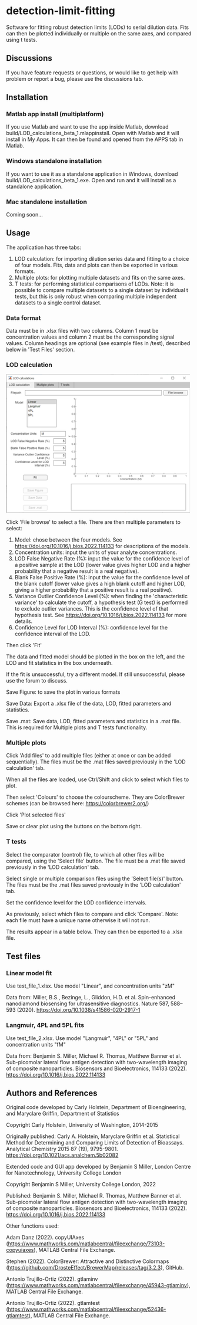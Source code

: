 # detection-limit-fitting
Software for fitting robust detection limits (LODs) to serial dilution data. Fits can then be plotted individually or multiple on the same axes, and compared using t tests.

## Discussions

If you have feature requests or questions, or would like to get help with problem or report a bug, please use the discussions tab.

## Installation
### Matlab app install (multiplatform)
If you use Matlab and want to use the app inside Matlab, download build/LOD_calculations_beta_1.mlappinstall. Open with Matlab and it will install in My Apps. It can then be found and opened from the APPS tab in Matlab.

### Windows standalone installation
If you want to use it as a standalone application in Windows, download build/LOD_calculations_beta_1.exe. Open and run and it will install as a standalone application.

### Mac standalone installation
Coming soon...

## Usage
The application has three tabs:

1. LOD calculation: for importing dilution series data and fitting to a choice of four models. Fits, data and plots can then be exported in various formats.
2. Multiple plots: for plotting multiple datasets and fits on the same axes.
3. T tests: for performing statistical comparisons of LODs. Note: it is possible to compare multiple datasets to a single dataset by individual t tests, but this is only robust when comparing multiple independent datasets to a single control dataset.

### Data format
Data must be in .xlsx files with two columns. Column 1 must be concentration values and column 2 must be the corresponding signal values. Column headings are optional (see example files in /test), described below in 'Test Files' section.

### LOD calculation
<img src="screenshots/LOD_calcs.png" width="500">

Click 'File browse' to select a file. There are then multiple parameters to select:
1. Model: chose between the four models. See https://doi.org/10.1016/j.bios.2022.114133 for descriptions of the models.
2. Concentration units: input the units of your analyte concentrations.
3. LOD False Negative Rate (%): input the value for the confidence level of a positive sample at the LOD (lower value gives higher LOD and a higher probability that a negative result is a real negative).
4. Blank False Positive Rate (%): input the value for the confidence level of the blank cutoff (lower value gives a high blank cutoff and higher LOD, giving a higher probability that a positive result is a real positive).
5. Variance Outlier Confidence Level (%): when finding the 'characteristic variance' to calculate the cutoff, a hypothesis test (G test) is performed to exclude outlier variances. This is the confidence level of that hypothesis test. See https://doi.org/10.1016/j.bios.2022.114133 for more details.
6. Confidence Level for LOD Interval (%): confidence level for the confidence interval of the LOD.

Then click 'Fit'

The data and fitted model should be plotted in the box on the left, and the LOD and fit statistics in the box underneath.

If the fit is unsuccessful, try a different model. If still unsuccessful, please use the forum to discuss.

Save Figure: to save the plot in various formats

Save Data: Export a .xlsx file of the data, LOD, fitted parameters and statistics.

Save .mat: Save data, LOD, fitted parameters and statistics in a .mat file. This is required for Multiple plots and T tests functionality.

### Multiple plots
Click 'Add files' to add multiple files (either at once or can be added sequentially). The files must be the .mat files saved previously in the 'LOD calculation' tab.

When all the files are loaded, use Ctrl/Shift and click to select which files to plot.

Then select 'Colours' to choose the colourscheme. They are ColorBrewer schemes (can be browsed here: https://colorbrewer2.org/)

Click 'Plot selected files'

Save or clear plot using the buttons on the bottom right.

### T tests
Select the comparator (control) file, to which all other files will be compared, using the 'Select file' button. The file must be a .mat file saved previously in the 'LOD calculation' tab.

Select single or multiple comparison files using the 'Select file(s)' button. The files must be the .mat files saved previously in the 'LOD calculation' tab.

Set the confidence level for the LOD confidence intervals.

As previously, select which files to compare and click 'Compare'. Note: each file must have a unique name otherwise it will not run.

The results appear in a table below. They can then be exported to a .xlsx file.

## Test files
### Linear model fit

Use test_file_1.xlsx. Use model "Linear", and concentration units "zM"

Data from: Miller, B.S., Bezinge, L., Gliddon, H.D. et al. Spin-enhanced nanodiamond biosensing for ultrasensitive diagnostics. Nature 587, 588–593 (2020). https://doi.org/10.1038/s41586-020-2917-1
### Langmuir, 4PL and 5PL fits

Use test_file_2.xlsx. Use model "Langmuir", "4PL" or "5PL" and concentration units "fM"

Data from: Benjamin S. Miller, Michael R. Thomas, Matthew Banner et al. Sub-picomolar lateral flow antigen detection with two-wavelength imaging of composite nanoparticles. Biosensors and Bioelectronics, 114133 (2022). https://doi.org/10.1016/j.bios.2022.114133

## Authors and References

Original code developed by Carly Holstein, Department of Bioengineering, and Maryclare Griffin, Department of Statistics

Copyright Carly Holstein, University of Washington, 2014-2015

Originally published: Carly A. Holstein, Maryclare Griffin et al. Statistical Method for Determining and Comparing Limits of Detection of Bioassays. Analytical Chemistry 2015 87 (19), 9795-9801. https://doi.org/10.1021/acs.analchem.5b02082

Extended code and GUI app developed by Benjamin S Miller, London Centre for Nanotechnology, University College London

Copyright Benjamin S Miller, University College London, 2022

Published: Benjamin S. Miller, Michael R. Thomas, Matthew Banner et al. Sub-picomolar lateral flow antigen detection with two-wavelength imaging of composite nanoparticles. Biosensors and Bioelectronics, 114133 (2022). https://doi.org/10.1016/j.bios.2022.114133

Other functions used:

Adam Danz (2022). copyUIAxes (https://www.mathworks.com/matlabcentral/fileexchange/73103-copyuiaxes), MATLAB Central File Exchange.

Stephen (2022). ColorBrewer: Attractive and Distinctive Colormaps (https://github.com/DrosteEffect/BrewerMap/releases/tag/3.2.3), GitHub.

Antonio Trujillo-Ortiz (2022). gtlaminv (https://www.mathworks.com/matlabcentral/fileexchange/45943-gtlaminv), MATLAB Central File Exchange.

Antonio Trujillo-Ortiz (2022). gtlamtest (https://www.mathworks.com/matlabcentral/fileexchange/52436-gtlamtest), MATLAB Central File Exchange.
